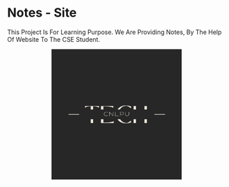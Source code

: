 
# Notes - Site 

This Project Is For Learning Purpose.
We Are Providing Notes, By The Help Of Website
To The CSE Student.


<p align="center">
  <a>
    <img src="TECH.png" width="300px">
  </a>
  </p>








